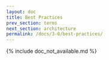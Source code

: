 ```yaml
---
layout: doc
title: Best Practices
prev_section: terms
next_section: architecture
permalink: /docs/3-0/best-practices/
---
```


{% include doc_not_available.md %}